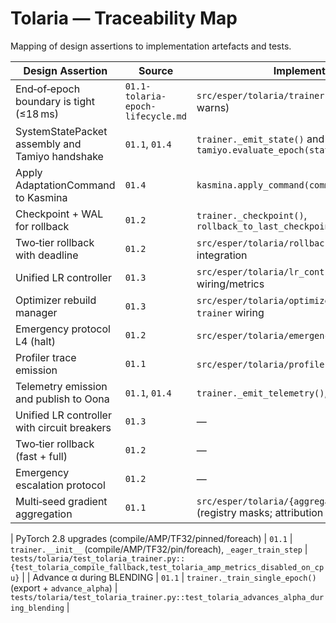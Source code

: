 # Tolaria — Traceability Map

Mapping of design assertions to implementation artefacts and tests.

| Design Assertion | Source | Implementation | Tests |
| --- | --- | --- | --- |
| End‑of‑epoch boundary is tight (≤18 ms) | `01.1-tolaria-epoch-lifecycle.md` | `src/esper/tolaria/trainer.py` (hook measured, warns) | `tests/tolaria/test_tolaria_trainer.py` (budget check) |
| SystemStatePacket assembly and Tamiyo handshake | `01.1`, `01.4` | `trainer._emit_state()` and `tamiyo.evaluate_epoch(state)` | `tests/tolaria/test_tolaria_trainer.py` (states exist, Tamiyo stub used) |
| Apply AdaptationCommand to Kasmina | `01.4` | `kasmina.apply_command(command)` | `tests/integration/test_control_loop.py` (Kasmina probe) |
| Checkpoint + WAL for rollback | `01.2` | `trainer._checkpoint()`, `rollback_to_last_checkpoint()` | `tests/tolaria/test_tolaria_trainer.py::test_tolaria_checkpoint_and_rollback` |
| Two‑tier rollback with deadline | `01.2` | `src/esper/tolaria/rollback.py`, `trainer` integration | `tests/tolaria/test_trainer_knobs.py::test_rollback_snapshot_cadence`, `tests/tolaria/test_emergency_halt.py::test_l4_halt_on_rollback_deadline_exceeded` |
| Unified LR controller | `01.3` | `src/esper/tolaria/lr_controller.py`, `trainer` wiring/metrics | — (exercised indirectly via metrics) |
| Optimizer rebuild manager | `01.3` | `src/esper/tolaria/optimizer_manager.py`, `trainer` wiring | `tests/tolaria/test_trainer_knobs.py::test_optimizer_rebuild_storm_guard_steps` |
| Emergency protocol L4 (halt) | `01.2` | `src/esper/tolaria/emergency.py`, `trainer` gating | `tests/tolaria/test_emergency_halt.py::{test_l4_halt_on_failed_epochs_streak,test_l4_halt_on_rollback_deadline_exceeded}` |
| Profiler trace emission | `01.1` | `src/esper/tolaria/profiler.py`, `trainer` hooks | `tests/integration/test_profiler_trace.py::test_profiler_emits_chrome_trace` |
| Telemetry emission and publish to Oona | `01.1`, `01.4` | `trainer._emit_telemetry()`, `publish_history()` | `tests/tolaria/test_tolaria_trainer.py::test_tolaria_publish_history_to_oona` |
| Unified LR controller with circuit breakers | `01.3` | — | — |
| Two‑tier rollback (fast + full) | `01.2` | — | — |
| Emergency escalation protocol | `01.2` | — | — |
| Multi‑seed gradient aggregation | `01.1` | `src/esper/tolaria/{aggregation.py,trainer.py}` (registry masks; attribution split; PCGrad) | `tests/tolaria/test_aggregation_attribution.py` |

| PyTorch 2.8 upgrades (compile/AMP/TF32/pinned/foreach) | `01.1` | `trainer.__init__` (compile/AMP/TF32/pin/foreach), `_eager_train_step` | `tests/tolaria/test_tolaria_trainer.py::{test_tolaria_compile_fallback,test_tolaria_amp_metrics_disabled_on_cpu}` |
| Advance α during BLENDING | `01.1` | `trainer._train_single_epoch()` (export + `advance_alpha`) | `tests/tolaria/test_tolaria_trainer.py::test_tolaria_advances_alpha_during_blending` |
